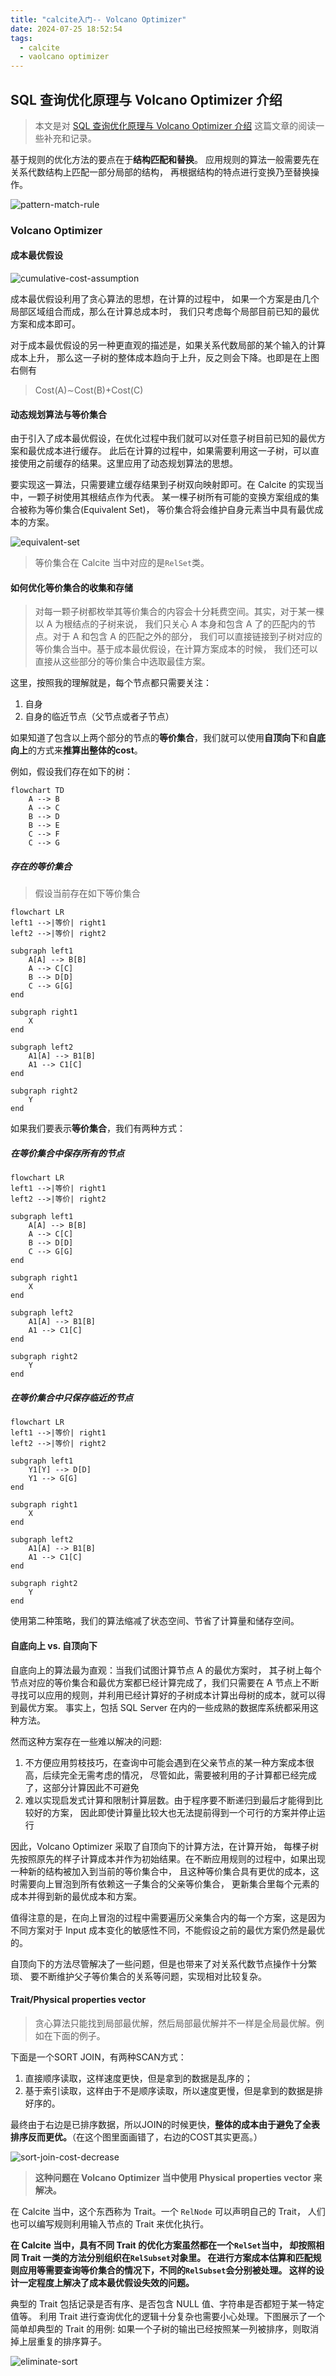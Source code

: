 ```yaml
---
title: "calcite入门-- Volcano Optimizer"
date: 2024-07-25 18:52:54
tags:
  - calcite
  - vaolcano optimizer
---
```


## SQL 查询优化原理与 Volcano Optimizer 介绍

> 本文是对 [SQL 查询优化原理与 Volcano Optimizer 介绍](https://io-meter.com/2018/11/01/sql-query-optimization-volcano/) 这篇文章的阅读一些补充和记录。



基于规则的优化方法的要点在于**结构匹配和替换**。 应用规则的算法一般需要先在关系代数结构上匹配一部分局部的结构， 再根据结构的特点进行变换乃至替换操作。

![pattern-match-rule](../images/003/pattern-match-rule.png)

### Volcano Optimizer

#### 成本最优假设

![cumulative-cost-assumption](../images/003/cumulative-cost-assumption.png)

成本最优假设利用了贪心算法的思想，在计算的过程中， 如果一个方案是由几个局部区域组合而成，那么在计算总成本时， 我们只考虑每个局部目前已知的最优方案和成本即可。

对于成本最优假设的另一种更直观的描述是，如果关系代数局部的某个输入的计算成本上升， 那么这一子树的整体成本趋向于上升，反之则会下降。也即是在上图右侧有

> Cost(A)∼Cost(B)+Cost(C)

#### 动态规划算法与等价集合

由于引入了成本最优假设，在优化过程中我们就可以对任意子树目前已知的最优方案和最优成本进行缓存。 此后在计算的过程中，如果需要利用这一子树，可以直接使用之前缓存的结果。这里应用了动态规划算法的思想。

要实现这一算法，只需要建立缓存结果到子树双向映射即可。在 Calcite 的实现当中，一颗子树使用其根结点作为代表。 某一棵子树所有可能的变换方案组成的集合被称为等价集合(Equivalent Set)， 等价集合将会维护自身元素当中具有最优成本的方案。

![equivalent-set](../images/003/equivalent-set.png)

> 等价集合在 Calcite 当中对应的是`RelSet`类。

#### 如何优化等价集合的收集和存储

> 对每一颗子树都枚举其等价集合的内容会十分耗费空间。其实，对于某一棵以 A 为根结点的子树来说， 我们只关心 A 本身和包含 A 了的匹配内的节点。对于 A 和包含 A 的匹配之外的部分， 我们可以直接链接到子树对应的等价集合当中。基于成本最优假设，在计算方案成本的时候， 我们还可以直接从这些部分的等价集合中选取最佳方案。

这里，按照我的理解就是，每个节点都只需要关注：

1. 自身
2. 自身的临近节点（父节点或者子节点）

如果知道了包含以上两个部分的节点的**等价集合**，我们就可以使用**自顶向下**和**自底向上**的方式来**推算出整体的cost**。

例如，假设我们存在如下的树：

```mermaid
flowchart TD
	A --> B
	A --> C
	B --> D
	B --> E
	C --> F
	C --> G
```



##### 存在的等价集合

> 假设当前存在如下等价集合

```mermaid
flowchart LR
left1 -->|等价| right1
left2 -->|等价| right2

subgraph left1
	A[A] --> B[B]
	A --> C[C]
	B --> D[D]
	C --> G[G]
end

subgraph right1
	X
end

subgraph left2
	A1[A] --> B1[B]
	A1 --> C1[C]
end

subgraph right2
	Y
end
```



如果我们要表示**等价集合**，我们有两种方式：

##### 在等价集合中保存所有的节点

```mermaid
flowchart LR
left1 -->|等价| right1
left2 -->|等价| right2

subgraph left1
	A[A] --> B[B]
	A --> C[C]
	B --> D[D]
	C --> G[G]
end

subgraph right1
	X
end

subgraph left2
	A1[A] --> B1[B]
	A1 --> C1[C]
end

subgraph right2
	Y
end
```



##### 在等价集合中只保存临近的节点

```mermaid
flowchart LR
left1 -->|等价| right1
left2 -->|等价| right2

subgraph left1
	Y1[Y] --> D[D]
	Y1 --> G[G]
end

subgraph right1
	X
end

subgraph left2
	A1[A] --> B1[B]
	A1 --> C1[C]
end

subgraph right2
	Y
end
```

使用第二种策略，我们的算法缩减了状态空间、节省了计算量和储存空间。 

#### 自底向上 vs. 自顶向下

自底向上的算法最为直观：当我们试图计算节点 A 的最优方案时， 其子树上每个节点对应的等价集合和最优方案都已经计算完成了，我们只需要在 A 节点上不断寻找可以应用的规则，并利用已经计算好的子树成本计算出母树的成本，就可以得到最优方案。 事实上，包括 SQL Server 在内的一些成熟的数据库系统都采用这种方法。

然而这种方案存在一些难以解决的问题:

1. 不方便应用剪枝技巧，在查询中可能会遇到在父亲节点的某一种方案成本很高，后续完全无需考虑的情况， 尽管如此，需要被利用的子计算都已经完成了，这部分计算因此不可避免
2. 难以实现启发式计算和限制计算层数。由于程序要不断递归到最后才能得到比较好的方案， 因此即使计算量比较大也无法提前得到一个可行的方案并停止运行

因此，Volcano Optimizer 采取了自顶向下的计算方法，在计算开始， 每棵子树先按照原先的样子计算成本并作为初始结果。在不断应用规则的过程中，如果出现一种新的结构被加入到当前的等价集合中， 且这种等价集合具有更优的成本，这时需要向上冒泡到所有依赖这一子集合的父亲等价集合， 更新集合里每个元素的成本并得到新的最优成本和方案。

值得注意的是，在向上冒泡的过程中需要遍历父亲集合内的每一个方案，这是因为不同方案对于 Input 成本变化的敏感性不同，不能假设之前的最优方案仍然是最优的。

自顶向下的方法尽管解决了一些问题，但是也带来了对关系代数节点操作十分繁琐、 要不断维护父子等价集合的关系等问题，实现相对比较复杂。

#### Trait/Physical properties vector

> 贪心算法只能找到局部最优解，然后局部最优解并不一样是全局最优解。例如在下面的例子。

下面是一个SORT JOIN，有两种SCAN方式：

1. 直接顺序读取，这样速度更快，但是拿到的数据是乱序的；
2. 基于索引读取，这样由于不是顺序读取，所以速度更慢，但是拿到的数据是排好序的。

最终由于右边是已排序数据，所以JOIN的时候更快，**整体的成本由于避免了全表排序反而更优。**（在这个图里面画错了，右边的COST其实更高。）

![sort-join-cost-decrease](../images/003/sort-join-cost-decrease.png)

> **这种问题在 Volcano Optimizer 当中使用 Physical properties vector 来解决。**

在 Calcite 当中，这个东西称为 Trait。一个 `RelNode` 可以声明自己的 Trait， 人们也可以编写规则利用输入节点的 Trait 来优化执行。

**在 Calcite 当中，具有不同 Trait 的优化方案虽然都在一个`RelSet`当中， 却按照相同 Trait 一类的方法分别组织在`RelSubset`对象里。 在进行方案成本估算和匹配规则应用等需要查询等价集合的情况下，不同的`RelSubset`会分别被处理。 这样的设计一定程度上解决了成本最优假设失效的问题。**

典型的 Trait 包括记录是否有序、是否包含 NULL 值、字符串是否都短于某一特定值等。 利用 Trait 进行查询优化的逻辑十分复杂也需要小心处理。下图展示了一个简单却典型的 Trait 的用例: 如果一个子树的输出已经按照某一列被排序，则取消掉上层重复的排序算子。

![eliminate-sort](../images/003/eliminate-sort.png)
